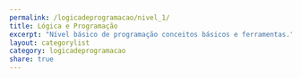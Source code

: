 ```yaml
---
permalink: /logicadeprogramacao/nivel_1/
title: Lógica e Programação
excerpt: "Nível básico de programação conceitos básicos e ferramentas."
layout: categorylist
category: logicadeprogramacao
share: true 
--- 
```

